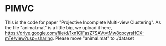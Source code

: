 # PIMVC
This is the code for paper "Projective Incomplete Multi-view Clustering".
As the file "animal.mat" is a little big, we upload it here, https://drive.google.com/file/d/1xn1ClFasZ7SAVtvtMw8cpcyrsHOX-mTe/view?usp=sharing.
Please move "animal.mat" to ./dataset
